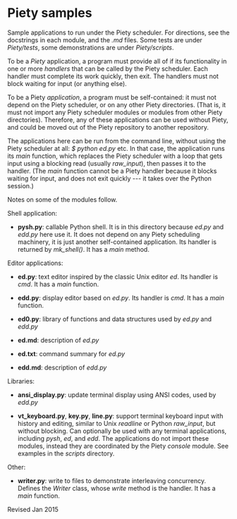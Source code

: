 Piety samples
=============

Sample applications to run under the Piety scheduler.  For directions,
see the docstrings in each module, and the *.md* files.  Some tests are
under *Piety/tests*, some demonstrations are under *Piety/scripts*.

To be a *Piety* application, a program must provide all of if its
functionality in one or more *handlers* that can be called by the Piety
scheduler.  Each handler must complete its work quickly, then exit.
The handlers must not block waiting for input (or anything else).

To be a Piety *application*, a program must be self-contained: it must
not depend on the Piety scheduler, or on any other Piety directories.
(That is, it must not import any Piety scheduler modules or modules
from other Piety directories).  Therefore, any of these applications
can be used without Piety, and could be moved out of the Piety
repository to another repository.

The applications here can be run from the command line, without using
the Piety scheduler at all: *$ python ed.py* etc.  In that
case, the application runs its *main* function, which replaces the
Piety scheduler with a loop that gets input using a blocking read
(usually *raw_input*), then passes it to the handler.  (The *main*
function cannot be a Piety handler because it blocks waiting for input,
and does not exit quickly --- it takes over the Python session.)

Notes on some of the modules follow.

Shell application:

- **pysh.py**: callable Python shell.  It is in this directory because
*ed.py* and *edd.py* here use it.  It does not depend on any Piety scheduling
machinery, it is just another self-contained application.  Its
handler is returned by *mk_shell()*.  It has a *main* method.

Editor applications:

- **ed.py**: text editor inspired by the classic Unix editor *ed*.
  Its handler is *cmd*.  It has a *main* function.

- **edd.py**: display editor based on *ed.py*.  Its handler is *cmd*.
  It has a *main* function.

- **ed0.py**: library of functions and data structures used by *ed.py*
    and *edd.py*

- **ed.md**: description of *ed.py*

- **ed.txt**: command summary for *ed.py*

- **edd.md**: description of *edd.py*

Libraries:

- **ansi_display.py**: update terminal display using ANSI codes, used
    by *edd.py*

- **vt_keyboard.py**, **key.py**, **line.py**: support terminal
    keyboard input with history and editing, similar to Unix
    *readline* or Python *raw_input*, but without blocking.  Can
    optionally be used with any terminal applications, including
    *pysh*, *ed*, and *edd*.  The applications do not import these
    modules, instead they are coordinated by the Piety *console*
    module.  See examples in the *scripts* directory.

Other:

- **writer.py**: write to files to demonstrate interleaving concurrency.
  Defines the *Writer* class, whose *write* method is the handler.
  It has a *main* function.

Revised Jan 2015
